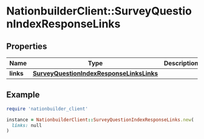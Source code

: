 # NationbuilderClient::SurveyQuestionIndexResponseLinks

## Properties

| Name | Type | Description | Notes |
| ---- | ---- | ----------- | ----- |
| **links** | [**SurveyQuestionIndexResponseLinksLinks**](SurveyQuestionIndexResponseLinksLinks.md) |  | [optional] |

## Example

```ruby
require 'nationbuilder_client'

instance = NationbuilderClient::SurveyQuestionIndexResponseLinks.new(
  links: null
)
```

